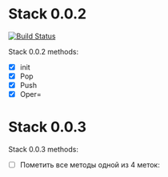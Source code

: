 # Stack 0.0.2

[![Build Status](https://travis-ci.org/rtv22/stack.svg?branch=master)](https://travis-ci.org/rtv22/stack)

Stack 0.0.2 methods:
- [X] init
- [X] Pop
- [X] Push
- [X] Oper=

# Stack 0.0.3

Stack 0.0.3 methods:

- [ ] Пометить все методы одной из 4 меток:

